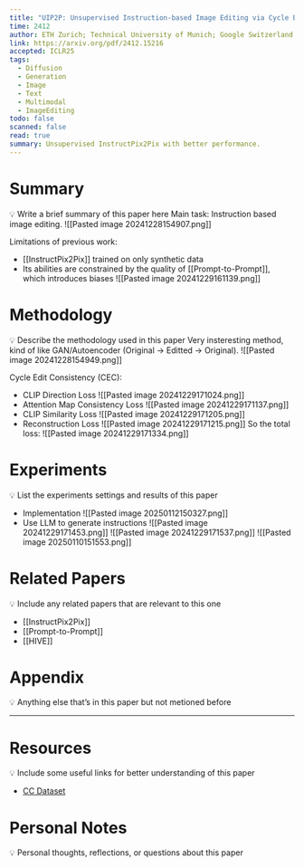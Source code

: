 ```yaml
---
title: "UIP2P: Unsupervised Instruction-based Image Editing via Cycle Edit Consistency"
time: 2412
author: ETH Zurich; Technical University of Munich; Google Switzerland
link: https://arxiv.org/pdf/2412.15216
accepted: ICLR25
tags:
  - Diffusion
  - Generation
  - Image
  - Text
  - Multimodal
  - ImageEditing
todo: false
scanned: false
read: true
summary: Unsupervised InstructPix2Pix with better performance.
---
```

# Summary
💡 Write a brief summary of this paper here
Main task: Instruction based image editing.
![[Pasted image 20241228154907.png]]

Limitations of previous work:
- [[InstructPix2Pix]] trained on only synthetic data
- Its abilities are constrained by the quality of [[Prompt-to-Prompt]],  which introduces biases
![[Pasted image 20241229161139.png]]
# Methodology
💡 Describe the methodology used in this paper
Very insteresting method, kind of like GAN/Autoencoder (Original -> Editted -> Original).
![[Pasted image 20241228154949.png]]

Cycle Edit Consistency (CEC):
 - CLIP Direction Loss
   ![[Pasted image 20241229171024.png]]
 - Attention Map Consistency Loss
   ![[Pasted image 20241229171137.png]]
 - CLIP Similarity Loss
   ![[Pasted image 20241229171205.png]]
 - Reconstruction Loss
   ![[Pasted image 20241229171215.png]]
So the total loss:
![[Pasted image 20241229171334.png]]
# Experiments
💡 List the experiments settings and results of this paper
- Implementation
![[Pasted image 20250112150327.png]]
- Use LLM to generate instructions
![[Pasted image 20241229171453.png]]
![[Pasted image 20241229171537.png]]
![[Pasted image 20250110151553.png]]
# Related Papers
💡 Include any related papers that are relevant to this one
- [[InstructPix2Pix]]
- [[Prompt-to-Prompt]]
- [[HIVE]]
# Appendix
💡 Anything else that’s in this paper but not metioned before

---
# Resources
💡 Include some useful links for better understanding of this paper
- [CC Dataset](https://ai.google.com/research/ConceptualCaptions/download)
# Personal Notes
💡 Personal thoughts, reflections, or questions about this paper